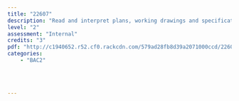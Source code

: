 ```yaml
---
title: "22607"
description: "Read and interpret plans, working drawings and specifications for BCATS projects"
level: "2"
assessment: "Internal"
credits: "3"
pdf: "http://c1940652.r52.cf0.rackcdn.com/579ad28fb8d39a2071000ccd/22607.pdf"
categories:
    - "BAC2"
    
    
    
    
---
```

